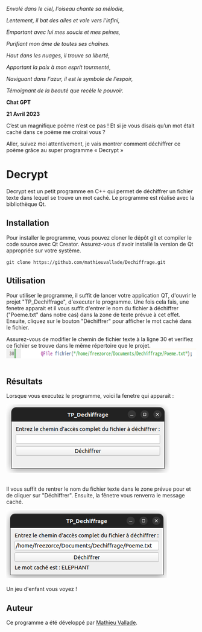 <div id="top"></div>

*Envolé dans le ciel, l'oiseau chante sa mélodie,*

*Lentement, il bat des ailes et vole vers l'infini,*

*Emportant avec lui mes soucis et mes peines,*

*Purifiant mon âme de toutes ses chaînes.*


*Haut dans les nuages, il trouve sa liberté,*

*Apportant la paix à mon esprit tourmenté,*

*Naviguant dans l'azur, il est le symbole de l'espoir,*

*Témoignant de la beauté que recèle le pouvoir.*

__Chat GPT__

__21 Avril 2023__




C’est un magnifique poème n’est ce pas ! Et si je vous disais qu’un mot était caché dans ce poème me croirai vous ?

Aller, suivez moi attentivement, je vais montrer comment déchiffrer ce poème grâce au super programme « Decrypt »

# Decrypt

Decrypt est un petit programme en C++ qui permet de déchiffrer un fichier texte dans lequel se trouve un mot caché. Le programme est réalisé avec la bibliothèque Qt.

## Installation

Pour installer le programme, vous pouvez cloner le dépôt git et compiler le code source avec Qt Creator. Assurez-vous d'avoir installé la version de Qt appropriée sur votre système.

```
git clone https://github.com/mathieuvallade/Dechiffrage.git
```

## Utilisation

Pour utiliser le programme, il suffit de lancer votre application QT, d'ouvrir le projet "TP_Dechiffrage", d'executer le programme. Une fois cela fais, une fenetre apparait et il vous suffit d'entrer le nom du fichier à déchiffrer ("Poeme.txt" dans notre cas) dans la zone de texte prévue à cet effet. Ensuite, cliquez sur le bouton "Déchiffrer" pour afficher le mot caché dans le fichier.

Assurez-vous de modifier le chemin de fichier texte à la ligne 30 et verifiez ce fichier se trouve dans le même répertoire que le projet.
  </br>
  <img src="Images/ligne30.png" alt="Message reçu terminal" height="25">
  </br></br>
</div>

## Résultats

Lorsque vous executez le programme, voici la fenetre qui apparait :
<div>
    <img src="Images/Fenetre.png" width="433" height="182">
  </br></br>
</div>

Il vous suffit de rentrer le nom du fichier texte dans le zone prévue pour et de cliquer sur "Déchiffrer". Ensuite, la fênetre vous renverra le message caché.
<div>
    <img src="Images/Result.png"  width="426" height="180">
  </br></br>
</div>
Un jeu d'enfant vous voyez !

## Auteur

Ce programme a été développé par [Mathieu Vallade](https://github.com/mathieuvallade).

